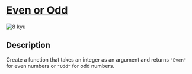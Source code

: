 # [Even or Odd](https://www.codewars.com/kata/53da3dbb4a5168369a0000fe)

![8 kyu](https://img.shields.io/badge/8-kyu-white?style=for-the-badge&labelColor=white&color=%23212121)

## Description

Create a function that takes an integer as an argument and returns `"Even"` for even numbers or `"Odd"` for odd numbers.
